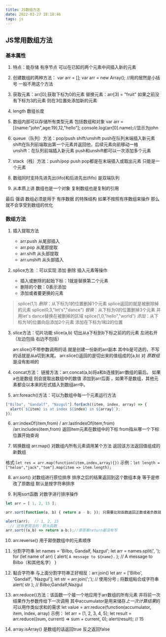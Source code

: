 ```yaml
---
title: JS数组方法
date: 2022-03-27 18:10:46
tags: js
---
```


## JS常用数组方法

### 基本属性
1. 特点：能存储 有序节点 可以在已知的两个元素中间插入新的元素

2. 创建数组的两种方法：
var arr = [];
var arr = new Array(); //用的居然是小括号 一般不用这个方法

3. 获取元素：arr[0];获取下标为0的元素 
   替换元素：arr[3] = "fruit" 如果之前没有下标为3的元素 则在3位置处添加新的元素

4. length 数组长度

5. 数组内部可以存储所有类型元素  包括数组和对象
var arr = [{name:"john",age:19},12,"hello"];
console.log(arr[0].name);//显示为john

6. queue（队列）方法：pop/push  shift/unshift
 push在队列末端插入新元素   shift在队列前端取出第一个元素并返回他，后续元素向前移动一格  
 unshift：在队列前端插入新元素 push和unshift都可以一次添加多个元素

7. stack（栈）方法：push/pop 
push pop都是在末端插入或取出元素 只能是一个元素

8. 数组同时支持先进先出(lifo)和后进先出(fifo)   是双端队列

9. 从本质上讲  数组也是一个对象   复制数组也是复制的引用

最后  强调 数组必须是用于  有序数据  的特殊结构 如果不按照有序数组来操作 那么就不会享受到数组的优化

### 数组方法

1. 插入提取方法
   - arr.push 从尾部插入
   - arr.pop 从尾部提取
   - arr.shift 从头部提取
   - arr.unshift  从头部插入

2. splice方法 ：可以实现 添加 删除 插入元素等操作

   - 插入或删除的起始下标：1就是替换第二个元素
   - 删除的个数：0表示添加
   - 添加或者要更换的元素

  >splice(1,1) *删除*：从下标为1的位置删掉1个元素 splice返回的就是被删除掉的元素
  >splice(0,3,"let's","dance") *替换*：从下标为0的位置删掉3个元素 并用let's dance替换在被删掉的区域
  >splice(1,0,"hello","world") *添加*：从下标为1的位置向后添加2个元素 添加在下标为1和2的位置

3. slice方法：切片功能 slice(a,b) 切出从a下标到b下标之前的的元素 左闭右开（左边包括 右边不包括）

    arr.slice()不带参数调用的话 就是创建一份新的arr副本 
    其中b是可选的，不写的话就是从a切到末尾。
    arr.slice()返回的是切出来的值组成的[a,b)
    对 *原数组* 是没有影响的

4. concat方法：
链接方法：arr.concat(a,b)将a和b连接到arr数组的最后。 如果a也是数组 则会提取出数组中的数值 添加到arr后面 ，如果不是数组，其他元素都会以本来的形式插入到数组arr中。

5. arr.foreach()方法：可以为数组中每一个元素运行方法

```js
["Bilbo", "Gandalf", "Nazgul"].forEach((item, index, array) => {
  alert(`${item} is at index ${index} in ${array}`);
});
```

6. arr.indexOf(item,from) / arr.lastIndexOf(item,from) /arr.includes(item,from) 返回item元素在数组中的下标
from指从哪一个下标位置开始查询

7. 转换数组 arr.map() 对数组内所有元素调用某个方法 返回该方法返回值组成的新数组

格式:`let res = arr.map(function(item,index,array){})`
示例：`let length = ["heloo","jack","tom"].map(item => item.length);`

8. arr.sort() 对数组进行原位排序  排序之后的结果返回到这个数组本身 等于是修改了原数组 默认是按字符串排序

9. 利用sort函数 对数字进行排序操作
```js
let arr = [ 1, 2, 15 ];

arr.sort(function(a, b) { return a - b; }); 只需要比较函数返回正数或者负数就可以完成数组的排序

alert(arr);  // 1, 2, 15
  // 还有更简洁的：箭头函数
arr.sort((a,b) => return a-b;);//原答案return都没有写
```

10. arr.reverse() 
用于颠倒数组中的元素顺序

11. 分割字符串 
let names = 'Bilbo, Gandalf, Nazgul';
let arr = names.split(', ');
for (let name of arr) {
  alert( `A message to ${name}.` ); // A message to Bilbo（和其他名字）
}

12. 黏合字符串 与上面分割字符串正好相反：arr.join()
let arr = ['Bilbo', 'Gandalf', 'Nazgul'];
let str = arr.join(';'); // 使用分号 ; 将数组粘合成字符串
alert( str ); // Bilbo;Gandalf;Nazgul

13. arr.reduce()方法：该函数一个接一个地应用于arr数组的所有元素 并将前一次结果作为参数传给下一次调用 其中accumulator是用来储存*上一次计算结果*的 可以用作类似求和的需求
let value = arr.reduce(function(accumulator, item, index, array)
示例：
let arr = [1, 2, 3, 4, 5];
let result = arr.reduce((sum, current) => sum + current, 0);
alert(result); // 15

14. array.isArray() 是数组的话返回true 反之返回false
